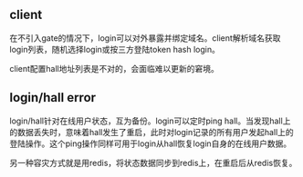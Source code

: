 ## client

在不引入gate的情况下，login可以对外暴露并绑定域名。client解析域名获取login列表，随机选择login或按三方登陆token hash login。

client配置hall地址列表是不对的，会面临难以更新的窘境。

## login/hall error

login/hall针对在线用户状态，互为备份。login可以定时ping hall。当发现hall上的数据丢失时，意味着hall发生了重启，此时对login记录的所有用户发起hall上的登陆操作。这个ping操作同样可用于login从hall恢复login自身的在线用户数据。

另一种容灾方式就是用redis，将状态数据同步到redis上，在重启后从redis恢复。

